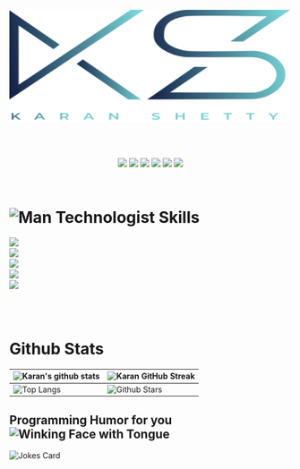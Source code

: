 <br /><br />

<div style="width:100%;">
    <img src="./assets/logo.svg" alt="karan-shetty-logo" height="200px" width="100%" />
</div>

<br /><br />

<!-- Socials -->
<p align="center">
    <a href="https://linkedin.com/in/shettykaran21"><img src="https://img.shields.io/badge/linkedin-%230077B5.svg?&style=for-the-badge&logo=linkedin&logoColor=white"/></a> <a href="https://leetcode.com/u/shettykaran21/"><img src="https://img.shields.io/badge/-LeetCode-FFA116?style=for-the-badge&logo=LeetCode&logoColor=black"/></a> <a href="https://www.reddit.com/user/shettykaran21/"><img src="https://img.shields.io/badge/Reddit-FF4500?style=for-the-badge&logo=reddit&logoColor=white"/></a> <a href="https://x.com/shettykaran21"><img src="https://img.shields.io/badge/X-000000?style=for-the-badge&logo=x&logoColor=white"/></a> <a href="https://www.github.com/shettykaran21"><img src="https://img.shields.io/badge/GitHub-100000?style=for-the-badge&logo=github&logoColor=white"/></a> <a href="https://www.instagram.com/karan_shetty_2110/"><img src="https://img.shields.io/badge/Instagram-E4405F?style=for-the-badge&logo=instagram&logoColor=white"/></a>
</p>

<br />

<!-- Skills -->
<p>
    <h1>
        <img src="https://raw.githubusercontent.com/Tarikul-Islam-Anik/Animated-Fluent-Emojis/master/Emojis/People/Man%20Technologist.png" alt="Man Technologist" width="35" height="35" />
        Skills
    </h1>
    <img src="https://skillicons.dev/icons?i=react,spring,nodejs,expressjs,redux,next" /> <br />
    <img src="https://skillicons.dev/icons?i=cpp,java,javascript,typescript,c,html,css,python,solidity" /> <br />
    <img src="https://skillicons.dev/icons?i=mysql,mongodb" /> <br />
    <img src="https://skillicons.dev/icons?i=docker,kubernetes,aws,jenkins" /> <br />
    <img src="https://skillicons.dev/icons?i=postman,notion,figma,ai" />
</p>

<br /><br />

<h1> Github Stats </h1>

| ![Karan's github stats](https://github-readme-stats.vercel.app/api?username=shettykaran21&show_icons=true&theme=blueberry)              | ![Karan GitHub Streak](https://github-readme-streak-stats.herokuapp.com/?user=shettykaran21&theme=blueberry)                                                                                                             |
| --------------------------------------------------------------------------------------------------------------------------------------- | ------------------------------------------------------------------------------------------------------------------------------------------------------------------------------------------------------------------------ |
| ![Top Langs](https://github-readme-stats.vercel.app/api/top-langs/?username=shettykaran21&langs_count=8&theme=blueberry&layout=compact) | ![Github Stars](https://github-readme-stats.vercel.app/api?username=shettykaran21&show_icons=true&locale=en&count_private=true&hide_rank=true&custom_title=My%20GitHub%20Stats&disable_animations=false&theme=blueberry) |

<h2>Programming Humor for you <img src="https://raw.githubusercontent.com/Tarikul-Islam-Anik/Animated-Fluent-Emojis/master/Emojis/Smilies/Winking%20Face%20with%20Tongue.png" alt="Winking Face with Tongue" width="20" height="20" /></h2>

![Jokes Card](https://readme-jokes.vercel.app/api?theme=blueberry)
